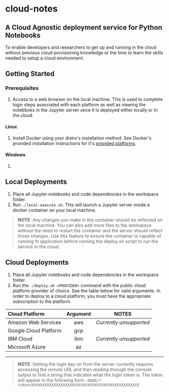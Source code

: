 # cloud-notes
## A Cloud Agnostic deployment service for Python Notebooks

To enable developers and researchers to get up and running in the cloud without previous cloud provisioning knowledge or the time to learn the skills needed to setup a cloud environment.

## Getting Started
### Prerequisites
1. Access to a web browser on the local machine. This is used to complete login steps associated with each platform as well as viewing the notebboks in the Jupyter server once it is deployed either locally or in the cloud.

#### Linux
1. Install Docker using your distro's installation method. See Docker's provided installation instructions for it's [provided platforms](https://docs.docker.com/install/#supported-platforms).

#### Windows
1. 

## Local Deployments
1. Place all Jupyter notebooks and code dependencies in the workspace folder.
2. Run `./local-execute.sh`. This will launch a Jupyter server inside a docker container on your local machine.


> **__NOTE__**: Any changes you make in the container should be reflected on the local machine.
> You can also add more files to the workspace without the need to restart the container
> and the server should reflect those changes. Use this feature to ensure the container is
> capable of running th application before running the deploy.sh script to run the service
> in the cloud.

## Cloud Deployments
1. Place all Jupyter notebooks and code dependencies in the workspace folder.
2. Run the `./deploy.sh <PROVIDER>`  command with the public cloud platform provider of choice. See the table below for valid arguments. In order to deploy to a cloud platform, you must have the appropriate subscription to the platform.

|     Cloud Platform    | Argument |          NOTES          |
|:----------------------|:--------:|-------------------------|
| Amazon Web Services   | aws      | *Currently unsupported* |
| Google Cloud Platform | gcp      |                         |
| IBM Cloud             | ibm      | *Currently unsupported* |
| Microsoft Azure       | az       |                         |

---

> **__NOTE__**: Getting the login key on from the server currently requires accessing the remote
> URL and then reading through the console output to find a string that indicates what the
> login token is. The token will appear in the following form 
> `:8888/?token=XXXXXXXXXXXXXXXXXXXXXXXXXXXXXXXXXXXXXXXXXXXXXXXX`
